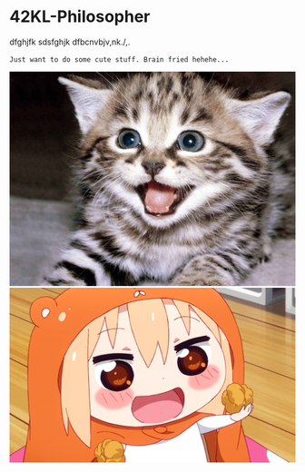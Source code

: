 # 42KL-Philosopher

dfghjfk
sdsfghjk
dfbcnvbjv,nk./,.
```
Just want to do some cute stuff. Brain fried hehehe...
```
![test](images/1024px-Cute-kittens-12929201-1600-1200.jpg)
![test](images/himouto.gif)
